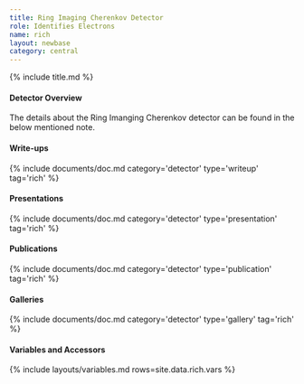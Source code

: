 ```yaml
---
title: Ring Imaging Cherenkov Detector
role: Identifies Electrons
name: rich
layout: newbase
category: central
---
```

{% include title.md %}

#### Detector Overview

The details about the Ring Imanging Cherenkov detector can be found in the below mentioned note.

#### Write-ups
{% include documents/doc.md category='detector' type='writeup' tag='rich' %}

#### Presentations
{% include documents/doc.md category='detector' type='presentation' tag='rich' %}

#### Publications
{% include documents/doc.md category='detector' type='publication' tag='rich' %}

#### Galleries
{% include documents/doc.md category='detector' type='gallery' tag='rich' %}

#### Variables and Accessors
{% include layouts/variables.md rows=site.data.rich.vars %}
